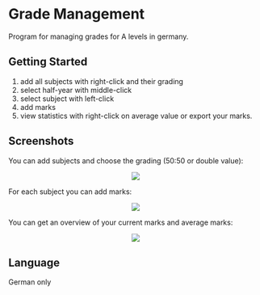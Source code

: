 # Grade Management

Program for managing grades for A levels in germany.

## Getting Started

1. add all subjects with right-click and their grading 
2. select half-year with middle-click 
3. select subject with left-click
4. add marks
5. view statistics with right-click on average value or export your marks.

## Screenshots

You can add subjects and choose the grading (50:50 or double value):
<p align="center">
  <img src="/screenshots/edit_lecture.png">
</p>

For each subject you can add marks:
<p align="center">
  <img src="/screenshots/main.png">
</p>

You can get an overview of your current marks and average marks:
<p align="center">
  <img src="/screenshots/stats.png">
</p>

## Language
German only